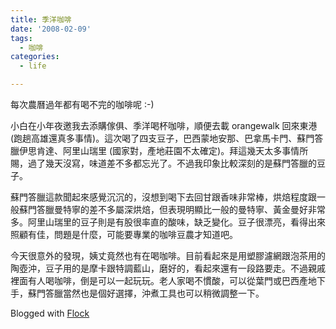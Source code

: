 ```yaml
---
title: 季洋咖啡
date: '2008-02-09'
tags:
  - 咖啡
categories:
  - life

---
```

每次農曆過年都有喝不完的咖啡呢 :-)  
  
小白在小年夜邀我去添購傢俱、季洋喝杯咖啡，順便去載 orangewalk 回來東港 (跑趟高雄還真多事情)。這次喝了四支豆子，巴西蒙地安那、巴拿馬卡門、蘇門答臘伊思肯達、阿里山瑞里 (國家對，產地莊園不太確定)。拜這幾天太多事情所賜，過了幾天沒寫，味道差不多都忘光了。不過我印象比較深刻的是蘇門答臘的豆子。  
  
蘇門答臘這款聞起來感覺沉沉的，沒想到喝下去回甘跟香味非常棒，烘焙程度跟一般蘇門答臘曼特寧的差不多屬深烘焙，但表現明顯比一般的曼特寧、黃金曼好非常多。阿里山瑞里的豆子則是有股很率直的酸味，缺乏變化。豆子很漂亮，看得出來照顧有佳，問題是什麼，可能要專業的咖啡豆農才知道吧。  
  
今天很意外的發現，姨丈竟然也有在喝咖啡。目前看起來是用塑膠濾網跟泡茶用的陶壺沖，豆子用的是摩卡跟特調藍山，磨好的，看起來還有一段路要走。不過親戚裡面有人喝咖啡，倒是可以一起玩玩。老人家喝不慣酸，可以從葉門或巴西產地下手，蘇門答臘當然也是個好選擇，沖煮工具也可以稍微調整一下。  
  
  

Blogged with [Flock](http://www.flock.com/blogged-with-flock "Flock")